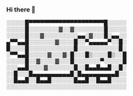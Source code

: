 
### Hi there 👋
░░░░░█▀▀▀▀▀▀▀▀▀▀▀▀▀▀▀▀▀▀▀▀█░░░░░
░░░░░█░░░░░░░░▓░░▓░░░░░░░░█░░░░░
░░░░░█░░░▓░░░░░░░░░▄▄░▓░░░█░▄▄░░
▄▀▀▄▄█░░░░░░░▓░░░░█░░▀▄▄▄▄▄▀░░█░
█░░░░█░░░░░░░░░░░░█░░░░░░░░░░░█░
░▀▀▄▄█░░░░░▓░░░▓░█░░░█▒░░░░█▒░░█
░░░░░█░░▓░░░░▓░░░█░░░░░░░▀░░░░░█
░░░▄▄█░░░░▓░░░░░░░█░░█▄▄█▄▄█░░█░
░░█░░░█▄▄▄▄▄▄▄▄▄▄█░█▄▄▄▄▄▄▄▄▄█░░
░░█▄▄█░░█▄▄█░░░░░░█▄▄█░░█▄▄█░░░░
░░░░░░░░░░░░░░░░░░░░░░░░░░░░░░░░


<!--
**whitejoce/whitejoce** is a ✨ _special_ ✨ repository because its `README.md` (this file) appears on your GitHub profile.

Here are some ideas to get you started:

- 🔭 I’m currently working on ...
- 🌱 I’m currently learning ...
- 👯 I’m looking to collaborate on ...
- 🤔 I’m looking for help with ...
- 💬 Ask me about ...
- 📫 How to reach me: ...
- 😄 Pronouns: ...
- ⚡ Fun fact: ...
-->
